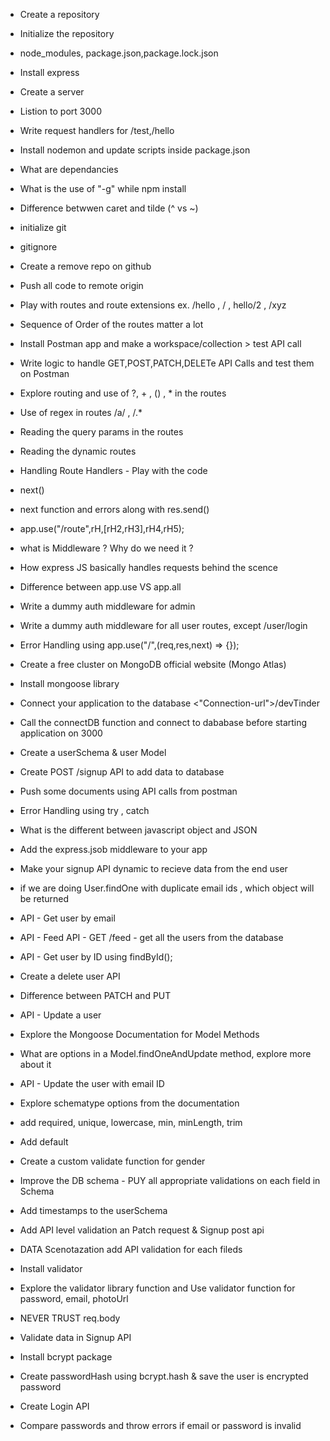  - Create a repository
 - Initialize the repository
 - node_modules, package.json,package.lock.json
 - Install express
 - Create a server
 - Listion to port 3000
 - Write request handlers for /test,/hello
 - Install nodemon and update scripts inside package.json
 - What are dependancies
 - What is the use of "-g" while npm install
 - Difference betwwen caret and tilde (^ vs ~)
 
 - initialize git
 - gitignore 
 - Create a remove repo on github
 - Push all code to remote origin
 
 - Play with routes and route extensions ex. /hello , / , hello/2 , /xyz
 - Sequence of Order of the routes matter a lot 
 
- Install Postman app and make a workspace/collection > test API call

- Write logic to handle GET,POST,PATCH,DELETe API Calls and test them on Postman

- Explore routing and use of ?, + , () , * in the routes
- Use of regex in routes /a/ , /.*
- Reading the query params in the routes
- Reading the dynamic routes

-  Handling Route Handlers - Play with the code
- next()
- next function and errors along with res.send()
- app.use("/route",rH,[rH2,rH3],rH4,rH5);
- what is Middleware ? Why do we need it ?
- How express JS basically handles requests behind the scence
- Difference between app.use VS app.all
- Write a dummy auth middleware for admin
- Write a dummy auth middleware for all user routes, except /user/login
- Error Handling using app.use("/",(req,res,next) => {});

- Create a free cluster on MongoDB official website (Mongo Atlas)
- Install mongoose library 
- Connect your application to the database <"Connection-url">/devTinder
- Call the connectDB function and connect to dababase before starting application on 3000 

- Create a userSchema & user Model
- Create POST /signup API to add data to database
- Push some documents using API calls from postman
- Error Handling using try , catch

- What is the different between javascript object and JSON
- Add the express.jsob middleware to your app
- Make your signup API dynamic to recieve data from the end user
- if we are doing User.findOne with duplicate email ids , which object will be returned
- API - Get user by email
- API - Feed API - GET /feed - get all the users from the database
- API - Get user by ID using findById();
- Create a delete user API
- Difference between PATCH and PUT
- API - Update a user
- Explore the Mongoose Documentation for Model Methods
- What are options in a Model.findOneAndUpdate method, explore more about it
- API - Update the user with email ID

- Explore schematype options from the documentation
- add required, unique, lowercase, min, minLength, trim
- Add default
- Create a custom validate function for gender
- Improve the DB schema - PUY all appropriate validations on each field in Schema
- Add timestamps to the userSchema 
- Add API level validation an Patch request & Signup post api
- DATA Scenotazation add API validation for each fileds
- Install validator
- Explore the validator library function and Use validator function for password, email, photoUrl
- NEVER TRUST req.body

- Validate data in Signup API
- Install bcrypt package
- Create passwordHash using bcrypt.hash & save the user is encrypted password
- Create Login API
- Compare passwords and throw errors if email or password is invalid 